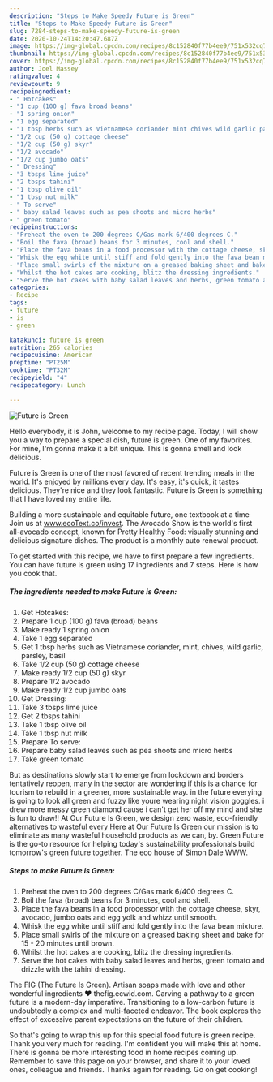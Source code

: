 ```yaml
---
description: "Steps to Make Speedy Future is Green"
title: "Steps to Make Speedy Future is Green"
slug: 7284-steps-to-make-speedy-future-is-green
date: 2020-10-24T14:20:47.687Z
image: https://img-global.cpcdn.com/recipes/8c152840f77b4ee9/751x532cq70/future-is-green-recipe-main-photo.jpg
thumbnail: https://img-global.cpcdn.com/recipes/8c152840f77b4ee9/751x532cq70/future-is-green-recipe-main-photo.jpg
cover: https://img-global.cpcdn.com/recipes/8c152840f77b4ee9/751x532cq70/future-is-green-recipe-main-photo.jpg
author: Joel Massey
ratingvalue: 4
reviewcount: 9
recipeingredient:
- " Hotcakes"
- "1 cup (100 g) fava broad beans"
- "1 spring onion"
- "1 egg separated"
- "1 tbsp herbs such as Vietnamese coriander mint chives wild garlic parsley basil"
- "1/2 cup (50 g) cottage cheese"
- "1/2 cup (50 g) skyr"
- "1/2 avocado"
- "1/2 cup jumbo oats"
- " Dressing"
- "3 tbsps lime juice"
- "2 tbsps tahini"
- "1 tbsp olive oil"
- "1 tbsp nut milk"
- " To serve"
- " baby salad leaves such as pea shoots and micro herbs"
- " green tomato"
recipeinstructions:
- "Preheat the oven to 200 degrees C/Gas mark 6/400 degrees C."
- "Boil the fava (broad) beans for 3 minutes, cool and shell."
- "Place the fava beans in a food processor with the cottage cheese, skyr, avocado, jumbo oats and egg yolk and whizz until smooth."
- "Whisk the egg white until stiff and fold gently into the fava bean mixture."
- "Place small swirls of the mixture on a greased baking sheet and bake for 15 - 20 minutes until brown."
- "Whilst the hot cakes are cooking, blitz the dressing ingredients."
- "Serve the hot cakes with baby salad leaves and herbs, green tomato and drizzle with the tahini dressing."
categories:
- Recipe
tags:
- future
- is
- green

katakunci: future is green 
nutrition: 265 calories
recipecuisine: American
preptime: "PT25M"
cooktime: "PT32M"
recipeyield: "4"
recipecategory: Lunch

---
```



![Future is Green](https://img-global.cpcdn.com/recipes/8c152840f77b4ee9/751x532cq70/future-is-green-recipe-main-photo.jpg)

Hello everybody, it is John, welcome to my recipe page. Today, I will show you a way to prepare a special dish, future is green. One of my favorites. For mine, I'm gonna make it a bit unique. This is gonna smell and look delicious.

Future is Green is one of the most favored of recent trending meals in the world. It's enjoyed by millions every day. It's easy, it's quick, it tastes delicious. They're nice and they look fantastic. Future is Green is something that I have loved my entire life.

Building a more sustainable and equitable future, one textbook at a time Join us at www.ecoText.co/invest. The Avocado Show is the world&#39;s first all-avocado concept, known for Pretty Healthy Food: visually stunning and delicious signature dishes. The product is a monthly auto renewal product.


To get started with this recipe, we have to first prepare a few ingredients. You can have future is green using 17 ingredients and 7 steps. Here is how you cook that.

<!--inarticleads1-->

##### The ingredients needed to make Future is Green:

1. Get  Hotcakes:
1. Prepare 1 cup (100 g) fava (broad) beans
1. Make ready 1 spring onion
1. Take 1 egg separated
1. Get 1 tbsp herbs such as Vietnamese coriander, mint, chives, wild garlic, parsley, basil
1. Take 1/2 cup (50 g) cottage cheese
1. Make ready 1/2 cup (50 g) skyr
1. Prepare 1/2 avocado
1. Make ready 1/2 cup jumbo oats
1. Get  Dressing:
1. Take 3 tbsps lime juice
1. Get 2 tbsps tahini
1. Take 1 tbsp olive oil
1. Take 1 tbsp nut milk
1. Prepare  To serve:
1. Prepare  baby salad leaves such as pea shoots and micro herbs
1. Take  green tomato


But as destinations slowly start to emerge from lockdown and borders tentatively reopen, many in the sector are wondering if this is a chance for tourism to rebuild in a greener, more sustainable way. in the future everying is going to look all green and fuzzy like youre wearing night vision goggles. i drew more messy green diamond cause i can&#39;t get her off my mind and she is fun to draw!! At Our Future Is Green, we design zero waste, eco-friendly alternatives to wasteful every Here at Our Future Is Green our mission is to eliminate as many wasteful household products as we can, by. Green Future is the go-to resource for helping today&#39;s sustainability professionals build tomorrow&#39;s green future together. The eco house of Simon Dale WWW. 

<!--inarticleads2-->

##### Steps to make Future is Green:

1. Preheat the oven to 200 degrees C/Gas mark 6/400 degrees C.
1. Boil the fava (broad) beans for 3 minutes, cool and shell.
1. Place the fava beans in a food processor with the cottage cheese, skyr, avocado, jumbo oats and egg yolk and whizz until smooth.
1. Whisk the egg white until stiff and fold gently into the fava bean mixture.
1. Place small swirls of the mixture on a greased baking sheet and bake for 15 - 20 minutes until brown.
1. Whilst the hot cakes are cooking, blitz the dressing ingredients.
1. Serve the hot cakes with baby salad leaves and herbs, green tomato and drizzle with the tahini dressing.


The FIG (The Future Is Green). Artisan soaps made with love and other wonderful ingredients ❤️ thefig.ecwid.com. Carving a pathway to a green future is a modern-day imperative. Transitioning to a low-carbon future is undoubtedly a complex and multi-faceted endeavor. The book explores the effect of excessive parent expectations on the future of their children. 

So that's going to wrap this up for this special food future is green recipe. Thank you very much for reading. I'm confident you will make this at home. There is gonna be more interesting food in home recipes coming up. Remember to save this page on your browser, and share it to your loved ones, colleague and friends. Thanks again for reading. Go on get cooking!
